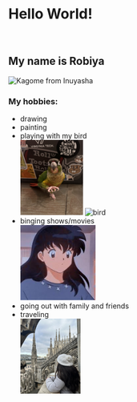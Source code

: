 <h1>Hello World!</h1>
<br>
  <h2>My name is Robiya</h2>
<img src="me.png" alt="Kagome from Inuyasha" style="width:150px;height:190px;"> 
</br>
  <h3>My hobbies:</h3>
  <ul>
    <li>drawing</li>
    <li>painting</li>
    <li>playing with my bird</li>
    <img src="bird2.jpeg" alt="bird" style="width:125px;height:150px;"> 
    <img src="jonny.png" alt="bird" style="width:120px;height:150px;">
    <li>binging shows/movies</li>
    <img src="images.jpg" alt="Kagome from Inuyasha" style="width:150px;height:150px;"> 
    <li>going out with family and friends</li>
    <li>traveling</li>
    <img src="Milan.jpeg" alt="Milan, Italy" style="width:120px;height:150px;">
  </ul>



